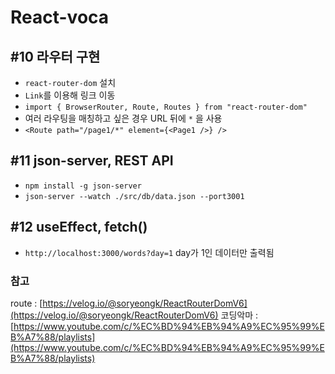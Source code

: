 # React-voca

## #10 라우터 구현
- `react-router-dom` 설치
- `Link`를 이용해 링크 이동
- `import { BrowserRouter, Route, Routes } from "react-router-dom"`
- 여러 라우팅을 매칭하고 싶은 경우 URL 뒤에 `*` 을 사용
- `<Route path="/page1/*" element={<Page1 />} />`


## #11 json-server, REST API
- `npm install -g json-server`
- `json-server --watch ./src/db/data.json --port3001`


## #12 useEffect, fetch()
- `http://localhost:3000/words?day=1` day가 1인 데이터만 출력됨


### 참고
route : [https://velog.io/@soryeongk/ReactRouterDomV6](https://velog.io/@soryeongk/ReactRouterDomV6)
코딩악마 : [https://www.youtube.com/c/%EC%BD%94%EB%94%A9%EC%95%99%EB%A7%88/playlists](https://www.youtube.com/c/%EC%BD%94%EB%94%A9%EC%95%99%EB%A7%88/playlists)
